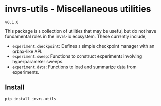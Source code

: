 # invrs-utils - Miscellaneous utilities
`v0.1.0`

This package is a collection of utilities that may be useful, but do not have fundamental roles in the invrs-io ecosystem. These currently include,

- `experiment.checkpoint`: Defines a simple checkpoint manager with an [orbax](https://github.com/google/orbax)-like API.
- `experiment.sweep`: Functions to construct experiments involving hyperparameter sweeps.
- `experiment.data`: Functions to load and summarize data from experiments.

## Install
```
pip install invrs-utils
```
